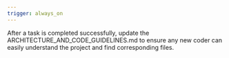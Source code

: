 ```yaml
---
trigger: always_on
---
```


After a task is completed successfully, update the ARCHITECTURE_AND_CODE_GUIDELINES.md to ensure any new coder can easily understand the project and find corresponding files.